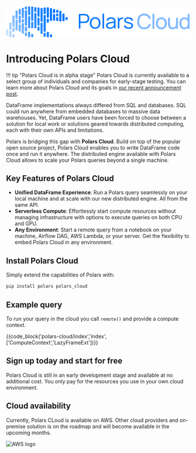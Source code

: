 ![Image showing the Polars Cloud logo](https://raw.githubusercontent.com/pola-rs/polars-static/refs/heads/master/polars_cloud/polars-cloud.svg)

# Introducing Polars Cloud

<!-- dprint-ignore-start -->

!!! tip "Polars Cloud is in alpha stage"
    Polars Cloud is currently available to a select group of individuals and companies for early-stage testing. You can learn more about Polars Cloud and its goals in [our recent announcement post](https://pola.rs/posts/polars-cloud-what-we-are-building/).

<!-- dprint-ignore-end-->

DataFrame implementations always differed from SQL and databases. SQL could run anywhere from
embedded databases to massive data warehouses. Yet, DataFrame users have been forced to choose
between a solution for local work or solutions geared towards distributed computing, each with their
own APIs and limitations.

Polars is bridging this gap with **Polars Cloud**. Build on top of the popular open source project,
Polars Cloud enables you to write DataFrame code once and run it anywhere. The distributed engine
available with Polars Cloud allows to scale your Polars queries beyond a single machine.

## Key Features of Polars Cloud

- **Unified DataFrame Experience**: Run a Polars query seamlessly on your local machine and at scale
  with our new distributed engine. All from the same API.
- **Serverless Compute**: Effortlessly start compute resources without managing infrastructure with
  options to execute queries on both CPU and GPU.
- **Any Environment**: Start a remote query from a notebook on your machine, Airflow DAG, AWS
  Lambda, or your server. Get the flexibility to embed Polars Cloud in any environment.

## Install Polars Cloud

Simply extend the capabilities of Polars with:

```bash
pip install polars polars_cloud
```

## Example query

To run your query in the cloud you call `remote()` and provide a compute context.

{{code_block('polars-cloud/index','index',['ComputeContext','LazyFrameExt'])}}

## Sign up today and start for free

Polars Cloud is still in an early development stage and available at no additional cost. You only
pay for the resources you use in your own cloud environment.

## Cloud availability

Currently, Polars CLoud is available on AWS. Other cloud providers and on-premise solution is on the
roadmap and will become available in the upcoming months.

![AWS logo](https://raw.githubusercontent.com/pola-rs/polars-static/refs/heads/master/polars_cloud/connect-cloud/aws-logo.svg)
